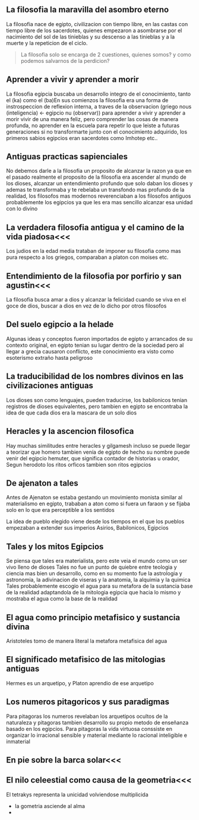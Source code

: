 ## La filosofia la maravilla del asombro eterno
La filosofia nace de egipto, civilizacion con tiempo libre, en las castas con tiempo libre de los sacerdotes, quienes empezaron a asombrarse por el nacimiento del sol de las tinieblas y su descenso a las tinieblas y a la muerte y la repeticion de el ciclo.
> La filosofia solo se encarga de 2 cuestiones, quienes somos? y como podemos salvarnos de la perdicion?

## Aprender a vivir y aprender a morir
La filosofia egipcia buscaba un desarrollo integro de el conocimiento, tanto el (ka) como el (ba)En sus comienzos la filosofia era una forma de instrospeccion de reflexion interna, a traves de la observacion (griego nous (inteligencia) <- egipcio nu (observar)) para aprender a vivir y aprender a morir vivir de una manera feliz,   pero comprender las cosas de manera profunda, no aprender en la escuela para repetir lo que leiste a futuras generaciones si no transformarte junto con el conocimiento adquirido, los primeros sabios egipcios eran sacerdotes como Imhotep etc..

## Antiguas practicas sapienciales
No debemos darle a la filosofia un proposito de alcanzar la razon ya que en el pasado realmente el proposito de la filosofia era ascender al mundo de los dioses, alcanzar un entendimiento profundo que solo daban los dioses y ademas te transformaba y te rebelaba un transfondo mas profundo de la realidad, los filosofos mas modernos reverenciaban a los filosofos antiguos probablemente los egipcios ya que les era mas sencillo alcanzar esa unidad con lo divino

## La verdadera filosofia antigua y el camino de la vida piadosa<<<
Los judios en la edad media trataban de imponer su filosofia como mas pura respecto a los griegos, comparaban a platon con moises etc.

## Entendimiento de la filosofia por porfirio y san agustin<<<
La filosofia busca amar a dios y alcanzar la felicidad cuando se viva en el goce de dios, buscar a dios en vez de lo dicho por otros filosofos

## Del suelo egipcio a la helade
Algunas ideas y conceptos fueron importados de egipto y arrancados de su contexto original, en egipto tenian su lugar dentro de la sociedad pero al llegar a grecia causaron conflicto, este conocimiento era visto como esoterismo extraño hasta peligroso

## La traducibilidad de los nombres divinos en las civilizaciones antiguas
Los dioses son como lenguajes, pueden traducirse, los babilonicos tenian registros de dioses equivalentes, pero tambien en egipto se encontraba la idea de que cada dios era la mascara de un solo dios

## Heracles y la ascencion filosofica
Hay muchas similitudes entre heracles y gilgamesh incluso se puede llegar a teorizar que homero tambien venía de egipto de hecho su nombre puede venir del egipcio hemuter, que significa contador de historias u orador, Segun herodoto los ritos orficos tambien son ritos egipcios

## De ajenaton a tales
Antes de Ajenaton se estaba gestando un movimiento monista similar al materialismo en egipto, trababan a aton como si fuera un faraon y se fijaba solo en lo que era perceptible a los sentidos

La idea de pueblo elegido viene desde los tiempos en el que los pueblos empezaban a extender sus imperios Asirios, Babilonicos, Egipcios

## Tales y los mitos Egipcios
Se piensa que tales era materialista, pero este veia el mundo como un ser vivo lleno de dioses
Tales no fue un punto de quiebre entre teologia y ciencia mas bien un desarrollo, como en su momento fue la astrologia y astronomia, la adivinacion de viseras y la anatomia, la alquimia y la quimica
Tales probablemente escogio el agua para su metafora de la sustancia base de la realidad adaptandola de la mitologia egipcia que hacia lo mismo y mostraba el agua como la base de la realidad

## El agua como principio metafisico y sustancia divina
Aristoteles tomo de manera literal la metafora metafisica del agua

## El significado metafisico de las mitologias antiguas
Hermes es un arquetipo, y Platon aprendio de ese arquetipo

## Los numeros pitagoricos y sus paradigmas
Para pitagoras los numeros revelaban los arquetipos ocultos de la naturaleza y pitagoras tambien desarrollo su propio metodo de enseñanza basado en los egipcios. Para pitagoras la vida virtuosa conssiste en organizar lo irracional sensible y material mediante lo racional inteligible e inmaterial

## En pie sobre la barca solar<<<
## El nilo celeestial como causa de la geometria<<<
El tetrakys representa la unicidad volviendose multiplicida 
- la gometria asciende al alma
- 